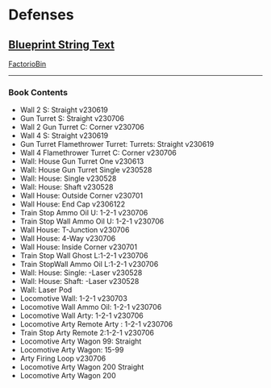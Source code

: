 # Defenses

## [Blueprint String Text](https://factoriobin.com/static/cdn/forever/post/v/i/e/vie7rCk2/0/v0/blueprint-d6d5735d543dc2a2.txt)

[FactorioBin](https://factoriobin.com/post/vie7rCk2)

----- 

### Book Contents

* Wall 2 S: Straight v230619
* Gun Turret S: Straight v230706
* Wall 2 Gun Turret C: Corner v230706
* Wall 4 S: Straight v230619
* Gun Turret Flamethrower Turret: Turrets: Straight v230619
* Wall 4 Flamethrower Turret C: Corner v230706
* Wall: House Gun Turret One v230613
* Wall: House Gun Turret Single v230528
* Wall: House: Single v230528
* Wall: House: Shaft v230528
* Wall House: Outside Corner v230701
* Wall House: End Cap v2306122
* Train Stop Ammo Oil U: 1-2-1 v230706
* Train Stop Wall Ammo Oil U: 1-2-1 v230706
* Wall House: T-Junction v230706
* Wall House: 4-Way v230706
* Wall House: Inside Corner v230701
* Train Stop Wall Ghost L:1-2-1 v230706
* Train StopWall Ammo Oil L:1-2-1 v230706
* Wall: House: Single: -Laser v230528
* Wall: House: Shaft: -Laser v230528
* Wall: Laser Pod
* Locomotive Wall: 1-2-1 v230703
* Locomotive Wall Ammo Oil: 1-2-1 v230706
* Locomotive Wall Arty: 1-2-1 v230706
* Locomotive Arty Remote Arty : 1-2-1 v230706
* Train Stop Arty Remote 2:1-2-1 v230706
* Locomotive  Arty Wagon 99: Straight
* Locomotive  Arty Wagon: 15-99
* Arty Firing Loop v230706
* Locomotive  Arty Wagon 200 Straight
* Locomotive  Arty Wagon 200

